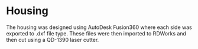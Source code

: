 # Housing

The housing was designed using AutoDesk Fusion360 where each side was exported to .dxf file type. These files were then imported to RDWorks and then cut using a QD-1390 laser cutter.
